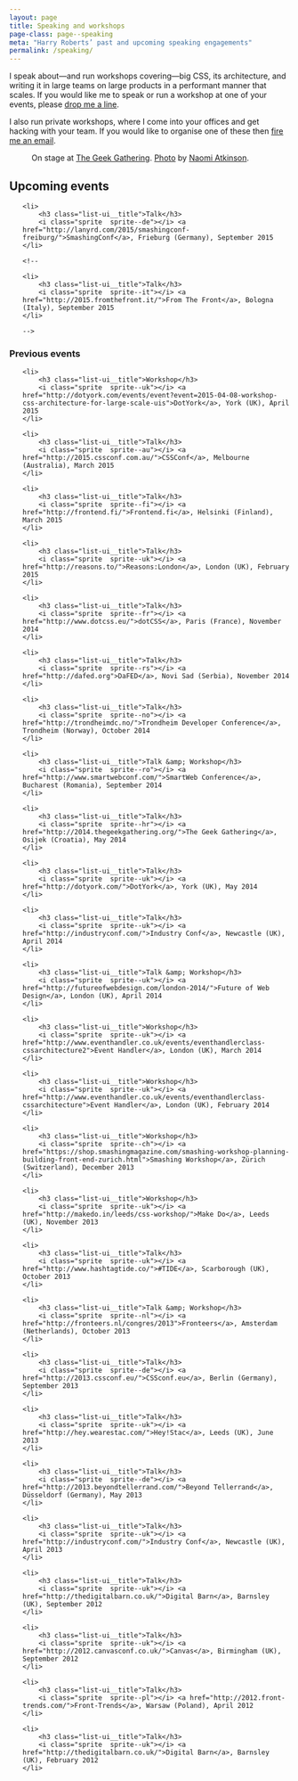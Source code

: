 ```yaml
---
layout: page
title: Speaking and workshops
page-class: page--speaking
meta: "Harry Roberts’ past and upcoming speaking engagements"
permalink: /speaking/
---
```


I speak about—and run workshops covering—big CSS, its architecture, and writing
it in large teams on large products in a performant manner that scales. If you
would like me to speak or run a workshop at one of your events, please
<a href="mailto:harry@csswizardry.com">drop me a line</a>.

I also run private workshops, where I come into your offices and get hacking
with your team. If you would like to organise one of these then
<a href="mailto:harry@csswizardry.com">fire me an email</a>.

<figure>
  <img src="/img/content/speaking.jpg" alt="">
  <figcaption>
      On stage at <a href="http://2014.thegeekgathering.org/">The Geek Gathering</a>.
      <a href="https://www.flickr.com/photos/naomiatkinson/14165689102/">Photo</a> by
      <a href="https://twitter.com/naomisusi">Naomi Atkinson</a>.
  </figcaption>
</figure>

<h2>Upcoming events</h2>

<ul class="list-ui  mb++">

    <li>
        <h3 class="list-ui__title">Talk</h3>
        <i class="sprite  sprite--de"></i> <a href="http://lanyrd.com/2015/smashingconf-freiburg/">SmashingConf</a>, Frieburg (Germany), September 2015
    </li>

    <!--

    <li>
        <h3 class="list-ui__title">Talk</h3>
        <i class="sprite  sprite--it"></i> <a href="http://2015.fromthefront.it/">From The Front</a>, Bologna (Italy), September 2015
    </li>

    -->

</ul>

<h3>Previous events</h3>

<ul class="list-ui  mb">

    <li>
        <h3 class="list-ui__title">Workshop</h3>
        <i class="sprite  sprite--uk"></i> <a href="http://dotyork.com/events/event?event=2015-04-08-workshop-css-architecture-for-large-scale-uis">DotYork</a>, York (UK), April 2015
    </li>

    <li>
        <h3 class="list-ui__title">Talk</h3>
        <i class="sprite  sprite--au"></i> <a href="http://2015.cssconf.com.au/">CSSConf</a>, Melbourne (Australia), March 2015
    </li>

    <li>
        <h3 class="list-ui__title">Talk</h3>
        <i class="sprite  sprite--fi"></i> <a href="http://frontend.fi/">Frontend.fi</a>, Helsinki (Finland), March 2015
    </li>

    <li>
        <h3 class="list-ui__title">Talk</h3>
        <i class="sprite  sprite--uk"></i> <a href="http://reasons.to/">Reasons:London</a>, London (UK), February 2015
    </li>

    <li>
        <h3 class="list-ui__title">Talk</h3>
        <i class="sprite  sprite--fr"></i> <a href="http://www.dotcss.eu/">dotCSS</a>, Paris (France), November 2014
    </li>

    <li>
        <h3 class="list-ui__title">Talk</h3>
        <i class="sprite  sprite--rs"></i> <a href="http://dafed.org">DaFED</a>, Novi Sad (Serbia), November 2014
    </li>

    <li>
        <h3 class="list-ui__title">Talk</h3>
        <i class="sprite  sprite--no"></i> <a href="http://trondheimdc.no/">Trondheim Developer Conference</a>, Trondheim (Norway), October 2014
    </li>

    <li>
        <h3 class="list-ui__title">Talk &amp; Workshop</h3>
        <i class="sprite  sprite--ro"></i> <a href="http://www.smartwebconf.com/">SmartWeb Conference</a>, Bucharest (Romania), September 2014
    </li>

    <li>
        <h3 class="list-ui__title">Talk</h3>
        <i class="sprite  sprite--hr"></i> <a href="http://2014.thegeekgathering.org/">The Geek Gathering</a>, Osijek (Croatia), May 2014
    </li>

    <li>
        <h3 class="list-ui__title">Talk</h3>
        <i class="sprite  sprite--uk"></i> <a href="http://dotyork.com/">DotYork</a>, York (UK), May 2014
    </li>

    <li>
        <h3 class="list-ui__title">Talk</h3>
        <i class="sprite  sprite--uk"></i> <a href="http://industryconf.com/">Industry Conf</a>, Newcastle (UK), April 2014
    </li>

    <li>
        <h3 class="list-ui__title">Talk &amp; Workshop</h3>
        <i class="sprite  sprite--uk"></i> <a href="http://futureofwebdesign.com/london-2014/">Future of Web Design</a>, London (UK), April 2014
    </li>

    <li>
        <h3 class="list-ui__title">Workshop</h3>
        <i class="sprite  sprite--uk"></i> <a href="http://www.eventhandler.co.uk/events/eventhandlerclass-cssarchitecture2">Event Handler</a>, London (UK), March 2014
    </li>

    <li>
        <h3 class="list-ui__title">Workshop</h3>
        <i class="sprite  sprite--uk"></i> <a href="http://www.eventhandler.co.uk/events/eventhandlerclass-cssarchitecture">Event Handler</a>, London (UK), February 2014
    </li>

    <li>
        <h3 class="list-ui__title">Workshop</h3>
        <i class="sprite  sprite--ch"></i> <a href="https://shop.smashingmagazine.com/smashing-workshop-planning-building-front-end-zurich.html">Smashing Workshop</a>, Zürich (Switzerland), December 2013
    </li>

    <li>
        <h3 class="list-ui__title">Workshop</h3>
        <i class="sprite  sprite--uk"></i> <a href="http://makedo.in/leeds/css-workshop/">Make Do</a>, Leeds (UK), November 2013
    </li>

    <li>
        <h3 class="list-ui__title">Talk</h3>
        <i class="sprite  sprite--uk"></i> <a href="http://www.hashtagtide.co/">#TIDE</a>, Scarborough (UK), October 2013
    </li>

    <li>
        <h3 class="list-ui__title">Talk &amp; Workshop</h3>
        <i class="sprite  sprite--nl"></i> <a href="http://fronteers.nl/congres/2013">Fronteers</a>, Amsterdam (Netherlands), October 2013
    </li>

    <li>
        <h3 class="list-ui__title">Talk</h3>
        <i class="sprite  sprite--de"></i> <a href="http://2013.cssconf.eu/">CSSconf.eu</a>, Berlin (Germany), September 2013
    </li>

    <li>
        <h3 class="list-ui__title">Talk</h3>
        <i class="sprite  sprite--uk"></i> <a href="http://hey.wearestac.com/">Hey!Stac</a>, Leeds (UK), June 2013
    </li>

    <li>
        <h3 class="list-ui__title">Talk</h3>
        <i class="sprite  sprite--de"></i> <a href="http://2013.beyondtellerrand.com/">Beyond Tellerrand</a>, Düsseldorf (Germany), May 2013
    </li>

    <li>
        <h3 class="list-ui__title">Talk</h3>
        <i class="sprite  sprite--uk"></i> <a href="http://industryconf.com/">Industry Conf</a>, Newcastle (UK), April 2013
    </li>

    <li>
        <h3 class="list-ui__title">Talk</h3>
        <i class="sprite  sprite--uk"></i> <a href="http://thedigitalbarn.co.uk/">Digital Barn</a>, Barnsley (UK), September 2012
    </li>

    <li>
        <h3 class="list-ui__title">Talk</h3>
        <i class="sprite  sprite--uk"></i> <a href="http://2012.canvasconf.co.uk/">Canvas</a>, Birmingham (UK), September 2012
    </li>

    <li>
        <h3 class="list-ui__title">Talk</h3>
        <i class="sprite  sprite--pl"></i> <a href="http://2012.front-trends.com/">Front-Trends</a>, Warsaw (Poland), April 2012
    </li>

    <li>
        <h3 class="list-ui__title">Talk</h3>
        <i class="sprite  sprite--uk"></i> <a href="http://thedigitalbarn.co.uk/">Digital Barn</a>, Barnsley (UK), February 2012
    </li>

</ul>
